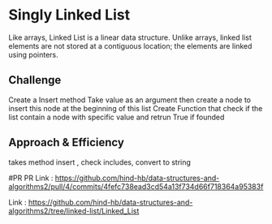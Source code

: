 # Singly Linked List
Like arrays, Linked List is a linear data structure. Unlike arrays, linked list elements are not stored at a contiguous location; the elements are linked using pointers. 

## Challenge
 Create a Insert method Take value as an argument then create a node to insert this node at the beginning of this list Create Function that check if the list contain a node with specific value and retrun True if founded 

## Approach & Efficiency
  takes method insert , check includes, convert to string 


#PR 
 PR Link : https://github.com/hind-hb/data-structures-and-algorithms2/pull/4/commits/4fefc738ead3cd54a13f734d66f718364a95383f
 
 Link  : https://github.com/hind-hb/data-structures-and-algorithms2/tree/linked-list/Linked_List
  

